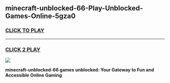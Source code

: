 
## minecraft-unblocked-66-Play-Unblocked-Games-Online-5gza0
<h3>
<a href="https://premium76.site?title=minecraft-unblocked-66&ref=25A">CLICK TO PLAY</a></h3>
<hr>

<h3>
<a href="https://premium76.site?title=minecraft-unblocked-66&ref=25A">CLICK 2 PLAY</a>
  
</h3>

<a href="https://premium76.site?title=minecraft-unblocked-66&ref=25A"><img src="https://clearcache.store/games.png"></a>


**minecraft-unblocked-66 games unblocked: Your Gateway to Fun and Accessible Online Gaming**

